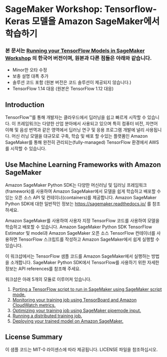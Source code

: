 # SageMaker Workshop: Tensorflow-Keras 모델을 Amazon SageMaker에서 학습하기
### 본 문서는 [Running your TensorFlow Models in SageMaker Workshop](https://github.com/aws-samples/TensorFlow-in-SageMaker-workshop) 의 한국어 버전이며, 원본과 다른 점들은 아래와 같습니다.
- Minor한 오타 수정
- 보충 설명 대폭 추가
- 솔루션 코드 포함 (원본 버전은 코드 솔루션이 제공되지 않습니다.)
- TensorFlow 1.14 대응 (원본은 TensorFlow 1.12 대응)


## Introduction

TensorFlow™를 통해 개발자는 클라우드에서 딥러닝을 쉽고 빠르게 시작할 수 있습니다.
이 프레임워크는 다양한 산업 분아에서 사용되고 있으며 특히 컴퓨터 비전, 자연어 이해 및 음성 번역과 같은 영역에서 딥러닝 연구 및 응용 프로그램 개발에 널리 사용됩니다.
머신 러닝 모델을 대규모로 구축, 학습 및 배포 할 수있는 플랫폼인 Amazon SageMaker를 통해 완전히 관리되는(fully-managed) TensorFlow 환경에서 AWS를 시작할 수 있습니다.

## Use Machine Learning Frameworks with Amazon SageMaker

Amazon SageMaker Python SDK는 다양한 머신러닝 및 딥러닝 프레임워크(framework)를 사용하여 Amazon SageMaker에서 모델을 쉽게 학습하고 배포할 수 있는 오픈 소스 API 및 컨테이너(containers)를 제공합니다. Amazon SageMaker Python SDK에 대한 일반적인 정보는 https://sagemaker.readthedocs.io/ 를 참조하세요.

Amazon SageMaker를 사용하여 사용자 지정 TensorFlow 코드를 사용하여 모델을 학습하고 배포할 수 있습니다. Amazon SageMaker Python SDK TensorFlow Estimator 및 model과 Amazon SageMaker 오픈 소스 TensorFlow 컨테이너를 사용하면 TensorFlow 스크립트를 작성하고 Amazon SageMaker에서 쉽게 실행할 수 있습니다.

이 워크샵에서는 TensorFlow 샘플 코드를 Amazon SageMaker에서 실행하는 방법을 소개합니다. 
SageMaker Python SDK에서 TensorFlow를 사용하기 위한 자세한 정보는 API references를 참조해 주세요.

워크샵은 아래 5개의 모듈로 이루어져 있습니다.

1. [Porting a TensorFlow script to run in SageMaker using SageMaker script mode.](0_Running_TensorFlow_In_SageMaker.ipynb)
2. [Monitoring your training job using TensorBoard and Amazon CloudWatch metrics.](1_Monitoring_your_TensorFlow_scripts.ipynb)
3. [Optimizing your training job using SageMaker pipemode input.](2_Using_Pipemode_input_for_big_datasets.ipynb)
4. [Running a distributed training job.](3_Distributed_training_with_Horovod.ipynb)
5. [Deploying your trained model on Amazon SageMaker.](4_Deploying_your_TensorFlow_model.ipynb)


## License Summary

이 샘플 코드는 MIT-0 라이센스에 따라 제공됩니다. LICENSE 파일을 참조하십시오.
